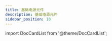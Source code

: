 ```yaml
---
title: 基础电源元件
description: 基础电源元件
sidebar_position: 10
---
```


import DocCardList from '@theme/DocCardList';

<DocCardList />